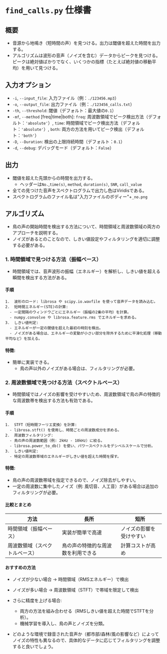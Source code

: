 # `find_calls.py` 仕様書

## 概要
- 音源から地鳴き（短時間の声）を見つける。出力は閾値を超えた時間を出力する。
- アルゴリズムは波形の音声（ノイズを含む）データからピークを見つける。ピークは絶対値ばかりでなく、いくつかの指標（たとえば絶対値の移動平均）を用いて見つける。

## 入力オプション
- `-i`, `--input_file`: 入力ファイル（例：`./123456.mp3`）
- `-o`, `--output_file`: 出力ファイル（例：`./123456_calls.txt`）
- `-th`, `--threshold`: 閾値（デフォルト：最大値の`0.1`）
- `-mf`, `--method` [freq|time|both]: `freq`: 周波数領域でピーク検出方法（デフォルト：`'absolute'`）, `time`: 時間領域でピーク検出方法（デフォルト：`'absolute'`）, `both`: 両方の方法を用いてピーク検出（デフォルト：`'both'`）
- `-D`, `--Duration`: 検出の上限持続時間（デフォルト：`0.1`）
- `-d`, `--debug`: デバッグモード（デフォルト：`False`）

## 出力
- 閾値を超えた先頭からの時間を出力する。
  - ヘッダーは`No.`,`time(s)`, `method`, `duration(s)`, `SNR`, `call_value`
- 全ての見つけた音声をスペクトログラムで出力し色はViridisである。
- スペクトログラムのファイル名は"入力ファイルのボディー"+`_no.png`

## アルゴリズム
- 鳥の声の開始時間を検出する方法について、時間領域と周波数領域の両方のアプローチを説明する。
- ノイズがあるとのことなので、しきい値設定やフィルタリングを適切に調整する必要がある。

### 1. 時間領域で見つける方法（振幅ベース）

- 時間領域では、音声波形の振幅（エネルギー）を解析し、しきい値を超える瞬間を検出する方法がある。

#### 手順
	1.	波形のロード: librosa や scipy.io.wavfile を使って音声データを読み込む。
	2.	短時間エネルギー(STE)の計算:
	  -	一定間隔のウィンドウごとにエネルギー（振幅の2乗の平均）を計算。
	  -	numpy.convolve や librosa.feature.rms でエネルギーを求める。
	3.	しきい値判定:
	  -	エネルギーが一定の閾値を超えた最初の時刻を検出。
	  -	ノイズがある場合は、エネルギーの変動が小さい部分を除外するために平滑化処理（移動平均など）を加える。

#### 特徴:
  -	簡単に実装できる。
	-	鳥の声以外のノイズがある場合は、フィルタリングが必要。

### 2. 周波数領域で見つける方法（スペクトルベース）

- 時間領域ではノイズの影響を受けやすいため、周波数領域で鳥の声の特徴的な周波数帯を検出する方法も有効である。

#### 手順
	1.	STFT（短時間フーリエ変換）を計算:
	  -	librosa.stft() を使用し、時間ごとの周波数成分を求める。
	2.	周波数フィルタリング:
	  -	鳥の声の周波数範囲（例: 2kHz - 10kHz）に絞る。
	  -	librosa.power_to_db() を使い、パワースペクトルをデシベルスケールで分析。
	3.	しきい値判定:
	  -	特定の周波数帯域のエネルギーがしきい値を超えた時間を探す。


#### 特徴:
-	鳥の声の周波数帯域を指定できるので、ノイズ除去がしやすい。
-	一定の周波数に集中したノイズ（例: 風切音、人工音）がある場合は追加のフィルタリングが必要。

#### 比較とまとめ

| 方法 | 長所 | 短所 |
| --- | --- | --- |
| 時間領域（振幅ベース） | 実装が簡単で高速 | ノイズの影響を受けやすい |
| 周波数領域（スペクトルベース） | 鳥の声の特徴的な周波数を利用できる | 計算コストが高め |

#### おすすめの方法
  -	ノイズが少ない場合 → 時間領域（RMSエネルギー）で検出
  -	ノイズが多い場合 → 周波数領域（STFT）で帯域を限定して検出
  -	さらに精度を上げる場合:
    -	両方の方法を組み合わせる（RMSしきい値を超えた時間でSTFTを分析）。
    -	機械学習を導入し、鳥の声とノイズを分類。

- どのような環境で録音された音声か（都市部/森林/風の影響など）によってノイズの特性も異なるので、具体的なデータに応じてフィルタリングを調整すると良いでしょう。